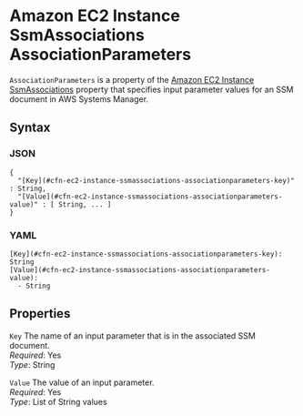 # Amazon EC2 Instance SsmAssociations AssociationParameters<a name="aws-properties-ec2-instance-ssmassociations-associationparameters"></a>

`AssociationParameters` is a property of the [Amazon EC2 Instance SsmAssociations](aws-properties-ec2-instance-ssmassociations.md) property that specifies input parameter values for an SSM document in AWS Systems Manager\.

## Syntax<a name="w3ab2c21c14d665b5"></a>

### JSON<a name="aws-properties-ec2-instance-ssmassociations-associationparameters-syntax.json"></a>

```
{
  "[Key](#cfn-ec2-instance-ssmassociations-associationparameters-key)" : String,
  "[Value](#cfn-ec2-instance-ssmassociations-associationparameters-value)" : [ String, ... ]
}
```

### YAML<a name="aws-properties-ec2-instance-ssmassociations-associationparameters-syntax.yaml"></a>

```
[Key](#cfn-ec2-instance-ssmassociations-associationparameters-key): String
[Value](#cfn-ec2-instance-ssmassociations-associationparameters-value):
  - String
```

## Properties<a name="w3ab2c21c14d665b7"></a>

`Key`  <a name="cfn-ec2-instance-ssmassociations-associationparameters-key"></a>
The name of an input parameter that is in the associated SSM document\.  
*Required*: Yes  
*Type*: String

`Value`  <a name="cfn-ec2-instance-ssmassociations-associationparameters-value"></a>
The value of an input parameter\.  
*Required*: Yes  
*Type*: List of String values